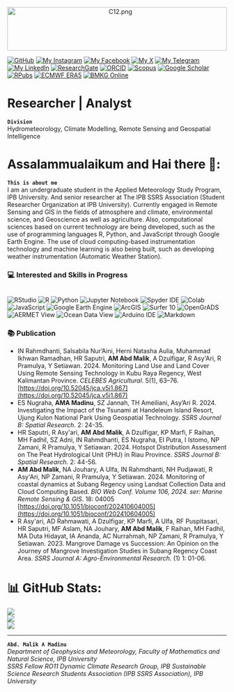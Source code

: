  <p align="center" style="margin-bottom: 1px;">
  <img src="C12.png" alt="C12.png" width="100%" style="max-height: 100px; object-fit: cover;"/>
 <p
 
 [![GitHub](https://img.shields.io/badge/GitHub-ikalmalik-darkgrey?style=social&logo=github&logoColor=black)](https://github.com/ikalmalik)   [![My Instagram](https://img.shields.io/badge/My-Instagram-DD2A7B?style=flat&logo=instagram&logoColor=DD2A7B&labelColor=444444)](https://instagram.com/ikalitsme)   [![My Facebook](https://img.shields.io/badge/My-Facebook-1877F2?style=flat&logo=facebook&logoColor=1877F2&labelColor=444444)](https://facebook.com/abdul.madinu)   [![My X](https://img.shields.io/badge/My-X-000000?style=flat&logo=twitter&logoColor=white&labelColor=444444)](https://x.com/im_malik_am)   [![My Telegram](https://img.shields.io/badge/My-Telegram-26A5E4?style=flat&logo=telegram&logoColor=26A5E4&labelColor=444444)](https://t.me/Ikalmalik)   [![My LinkedIn](https://img.shields.io/badge/My-LinkedIn-0077B5?style=flat&logo=linkedin&logoColor=white&labelColor=444444)](https://linkedin.com/in/abd-malik-a-madinu)   [![ResearchGate](https://img.shields.io/badge/ResearchGate-00CCBB?style=flat&logo=ResearchGate&logoColor=white)](https://www.researchgate.net/profile/Abd-A-Madinu?ev=hdr_xprf)   [![ORCID](https://img.shields.io/badge/ORCID-A6CE39?style=flat&logo=orcid&logoColor=white)](https://orcid.org/0009-0006-7448-5030)   [![Scopus](https://img.shields.io/badge/Scopus-222222?style=flat&logo=Elsevier&logoColor=orange)](https://www.scopus.com/authid/detail.uri?authorId=59132873200)   [![Google Scholar](https://img.shields.io/badge/Google%20Scholar-4285F4?style=flat&logo=google-scholar&logoColor=white)](https://scholar.google.com/citations?user=QsJ_8w8AAAAJ)   [![RPubs](https://img.shields.io/badge/RPubs-276DC3?style=flat&logo=r&logoColor=white)](https://rpubs.com/Ikalmalik)   [![ECMWF ERA5](https://img.shields.io/badge/ECMWF%20ERA5-2196F3?style=flat&logo=rainmeter&logoColor=white)](https://cds.climate.copernicus.eu/datasets/reanalysis-era5-single-levels?tab=overview)   [![BMKG Online](https://img.shields.io/badge/WeatherAccess%20Online-009688?style=flat&logo=theweatherchannel&logoColor=white)](https://dataonline.bmkg.go.id/beranda)



# **Researcher | Analyst**
**``Division``**
<br /> Hydrometeorology, Climate Modelling, Remote Sensing and Geospatial Intelligence  


# Assalammualaikum and Hai there 👋:
**``This is about me``**
<br /> I am an undergraduate student in the Applied Meteorology Study Program, IPB University. And senior researcher at The IPB SSRS Association (Student Researcher Organization at IPB University). Currently engaged in Remote Sensing and GIS in the fields of atmosphere and climate, environmental science, and Geoscience as well as agriculture. Also, computational sciences based on current technology are being developed, such as the use of programming languages R, Python, and JavaScript through Google Earth Engine. The use of cloud computing-based instrumentation technology and machine learning is also being built, such as developing weather instrumentation (Automatic Weather Station).


### 💻 Interested and Skills in Progress
<br /> ![RStudio](https://img.shields.io/badge/RStudio-75AADB?style=for-the-badge&logo=r&logoColor=white)
![R](https://img.shields.io/badge/R-276DC3?style=for-the-badge&logo=rstudioide&logoColor=white)
![Python](https://img.shields.io/badge/python-3776AB?style=for-the-badge&logo=python&logoColor=FFD700)
![Jupyter Notebook](https://img.shields.io/badge/Jupyter%20Notebook-F37626?style=for-the-badge&logo=jupyter&logoColor=white)
![Spyder IDE](https://img.shields.io/badge/SPYDER%20IDE-FF0000?style=for-the-badge&logo=spyderide&logoColor=white)
![Colab](https://img.shields.io/badge/COLAB-F9AB00?style=for-the-badge&logo=googlecolab&logoColor=white)
![JavaScript](https://img.shields.io/badge/javascript-black?style=for-the-badge&logo=javascript&logoColor=FFD700)
![Google Earth Engine](https://img.shields.io/badge/Google%20Earth%20Engine-34A853?style=for-the-badge&logo=googleearthengine&logoColor=white)
![ArcGIS](https://img.shields.io/badge/ArcGIS-4479A1?style=for-the-badge&logo=esri&logoColor=white)
![Surfer 10](https://img.shields.io/badge/Surfer%2010-A2AAB0?style=for-the-badge&logo=googleearth&logoColor=black)
![OpenGrADS](https://img.shields.io/badge/OpenGrADS-800020?style=for-the-badge&logo=pyg&logoColor=white)
![AERMET View](https://img.shields.io/badge/AERMET%20View-6A0DAD?style=for-the-badge&logo=ethers&logoColor=white)
![Ocean Data View](https://img.shields.io/badge/Ocean%20Data%20View-1E4380?style=for-the-badge&logo=osano&logoColor=white)
![Arduino IDE](https://img.shields.io/badge/ARDUINO%20IDE-00979D?style=for-the-badge&logo=arduino&logoColor=white)
![Markdown](https://img.shields.io/badge/MARKDOWN-3C3C3D?style=for-the-badge&logo=markdown&logoColor=white)

### 📚 Publication
- IN Rahmdhanti, Salsabila Nur’Aini, Herni Natasha Aulia, Muhammad Ikhwan Ramadhan, HR Saputri, **AM Abd Malik**, A Dzulfigar, R Asy'Ari, R Pramulya, Y Setiawan. 2024. Monitoring Land Use and Land Cover Using Remote Sensing Technology in Kubu Raya Regency, West Kalimantan Province. *CELEBES Agricultural*. 5(1), 63–76. [https://doi.org/10.52045/jca.v5i1.867](https://doi.org/10.52045/jca.v5i1.867)
- ES Nugraha, **AMA Madinu**, SZ Jannah, TH Ameiliani, Asy’Ari R. 2024. Investigating the Impact of the Tsunami at Handeleum Island Resort, Ujung Kulon National Park Using Geospatial Technology. *SSRS Journal B: Spatial Research*. 2: 24-35.
- HR Saputri, R Asy'ari, **AM Abd Malik**, A Dzulfigar, KP Marfi, F Raihan, MH Fadhil, SZ Adni,  IN Rahmdhanti, ES Nugraha, EI Putra, I Istomo, NP Zamani, R Pramulya, Y Setiawan. 2024. Hotspot Distribution Assessment on The Peat Hydrological Unit (PHU) in Riau Province. *SSRS Journal B: Spatial Research*. 2: 44-56.
- **AM Abd Malik**, NA Jouhary, A Ulfa, IN Rahmdhanti, NH Pudjawati, R Asy'Ari, NP Zamani, R Pramulya, Y Setiawan. 2024. Monitoring of coastal dynamics at Subang Regency using Landsat Collection Data and Cloud Computing Based. *BIO Web Conf. Volume 106, 2024. ser: Marine Remote Sensing & GIS*. 18: 04005 [https://doi.org/10.1051/bioconf/202410604005](https://doi.org/10.1051/bioconf/202410604005)
- R Asy'ari, AD Rahmawati, A Dzulfigar, KP Marfi, A Ulfa, RF Puspitasari, HR Saputri, MF Aslam, NA Jouhary, **AM Abd Malik**, F Raihan, MH Fadhil, MA Duta Hidayat, IA Ananda, AC Nurrahmah, NP Zamani, R Pramulya, Y Setiawan. 2023. Mangrove Damage vs Succession: An Opinion on the Journey of Mangrove Investigation Studies in Subang Regency Coast Area. *SSRS Journal A: Agro-Environmental Research*. (1) 1: 01-06.


# 📊 GitHub Stats:
![](https://github-readme-stats.vercel.app/api?username=ikalmalik&theme=shadow_blue&hide_border=false&include_all_commits=true&count_private=true)<br/>
![](https://github-readme-streak-stats.herokuapp.com/?user=ikalmalik&theme=shadow_blue&hide_border=false)<br/>
![](https://github-readme-stats.vercel.app/api/top-langs/?username=ikalmalik&theme=shadow_blue&hide_border=false&include_all_commits=true&count_private=true&layout=compact)

________________________________________________________________________________________________________________________________________________________
**`Abd. Malik A Madinu`**
<br /> _Department of Geophysics and Meteorology, Faculty of Mathematics and Natural Science, IPB University_
<br /> _SSRS Fellow RO11 Dynamic Climate Research Group, IPB Sustainable Science Research Students Association (IPB SSRS Association), IPB University_

